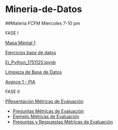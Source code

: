 # Mineria-de-Datos
##Materia FCFM Miercoles 7-10 pm  

FASE I

[Mapa Mental 1](https://github.com/FernandoChaires/Mineria-de-Datos/blob/main/MapaMental_1_1751125.pdf.pdf)

[Ejercicios base de datos](https://github.com/Danielaht03/Mineria-de-Datos/blob/main/Equipo_8-Ejercicio%20base%20de%20datos.pdf)

[Ej_Python_1751125.ipynb](http://localhost:8888/notebooks/Ej_Python_1751125.ipynb)

[Limpieza de Base de Datos](https://github.com/Danielaht03/Mineria-de-Datos/blob/main/Ej_Limpieza_8.ipynb)

[Avance 1 - PIA](https://github.com/Danielaht03/Mineria-de-Datos/blob/main/Avance1_PIA_Equipo8.ipynb)

 FASE II

[PResentación Métricas de Evaluación](https://github.com/Danielaht03/Mineria-de-Datos/blob/main/Presentacion_Metricas%20de%20Evaluaci%C3%B3n_Eq8.pdf)

* [Preguntas Métricas de Evaluación](https://github.com/Danielaht03/Mineria-de-Datos/blob/main/Preguntas_Metricas%20de%20Evaluaci%C3%B3n_Eq8.pdf)
* [Ejemplo Métricas de Evaluación](https://github.com/Danielaht03/Mineria-de-Datos/blob/main/Ejemplo_Metricas_de_Evaluacion_Eq8.ipynb)
* [Preguntas y Respuestas Métricas de Evaluación](https://github.com/Danielaht03/Mineria-de-Datos/blob/main/Preguntas%26Respuestas_Metricas%20de%20Evaluaci%C3%B3n_Eq8.pdf)
